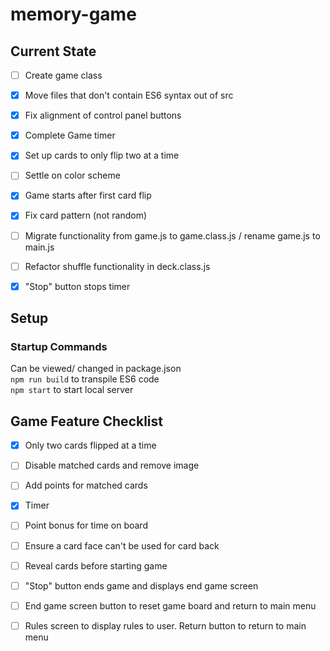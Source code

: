 # memory-game

## Current State

- [ ] Create game class
- [x] Move files that don't contain ES6 syntax out of src
- [x] Fix alignment of control panel buttons
- [x] Complete Game timer
- [x] Set up cards to only flip two at a time
- [ ] Settle on color scheme
- [x] Game starts after first card flip
- [x] Fix card pattern (not random)
- [ ] Migrate functionality from game.js to game.class.js / rename game.js to main.js
- [ ] Refactor shuffle functionality in deck.class.js
- [x] "Stop" button stops timer


## Setup
### Startup Commands
Can be viewed/ changed in package.json\
```npm run build``` to transpile ES6 code\
```npm start``` to start local server

## Game Feature Checklist
- [x] Only two cards flipped at a time
- [ ] Disable matched cards and remove image
- [ ] Add points for matched cards

- [x] Timer
- [ ] Point bonus for time on board

- [ ] Ensure a card face can't be used for card back
- [ ] Reveal cards before starting game
- [ ] "Stop" button ends game and displays end game screen
- [ ] End game screen button to reset game board and return to main menu
- [ ] Rules screen to display rules to user. Return button to return to main menu